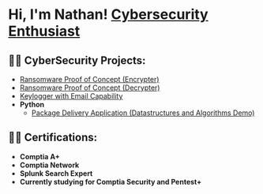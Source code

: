 <h1>Hi, I'm Nathan! <a href="https://www.linkedin.com/in/nathan-niha-403592223/">Cybersecurity Enthusiast</a> </a></h1>

<h2>👨‍💻 CyberSecurity Projects:</h2>


  - [Ransomware Proof of Concept (Encrypter)](https://github.com/joshmadakor1/EncrypterPOC)
  - [Ransomware Proof of Concept (Decrypter)](https://github.com/joshmadakor1/DecrypterPOC)
  - [Keylogger with Email Capability](https://github.com/joshmadakor1/Key-Logger-With-Email)
- <b>Python</b>
  - [Package Delivery Application (Datastructures and Algorithms Demo)](https://github.com/joshmadakor1/Package-Delivery-Pathfinding-Algorithm)

<h2>👨‍💻 Certifications:</h2>

  - <b>Comptia A+</b>
  - <b>Comptia Network</b>
  - <b>Splunk Search Expert</b>
  - <b>Currently studying for Comptia Security and Pentest+</b>
  
